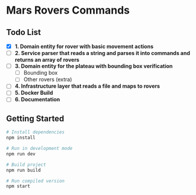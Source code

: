 # Mars Rovers Commands

## Todo List

- [x] **1. Domain entity for rover with basic movement actions**
- [ ] **2. Service parser that reads a string and parses it into commands and returns an array of rovers**
- [ ] **3. Domain entity for the plateau with bounding box verification**
  - [ ] Bounding box
  - [ ] Other rovers (extra)
- [ ] **4. Infrastructure layer that reads a file and maps to rovers**
- [ ] **5. Docker Build**
- [ ] **6. Documentation**

## Getting Started

```bash
# Install dependencies
npm install

# Run in development mode
npm run dev

# Build project
npm run build

# Run compiled version
npm start
```

